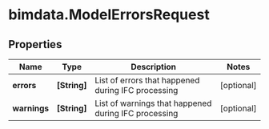# bimdata.ModelErrorsRequest

## Properties

Name | Type | Description | Notes
------------ | ------------- | ------------- | -------------
**errors** | **[String]** | List of errors that happened during IFC processing | [optional] 
**warnings** | **[String]** | List of warnings that happened during IFC processing | [optional] 


